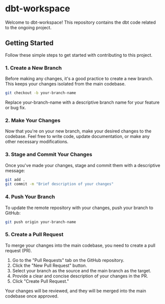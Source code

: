 # dbt-workspace

Welcome to dbt-workspace! This repository contains the dbt code related to the ongoing project.

## Getting Started

Follow these simple steps to get started with contributing to this project.

### 1. Create a New Branch

Before making any changes, it's a good practice to create a new branch. This keeps your changes isolated from the main codebase.

```bash
git checkout -b your-branch-name
```

Replace your-branch-name with a descriptive branch name for your feature or bug fix.

### 2. Make Your Changes
Now that you're on your new branch, make your desired changes to the codebase. Feel free to write code, update documentation, or make any other necessary modifications.

### 3. Stage and Commit Your Changes
Once you've made your changes, stage and commit them with a descriptive message:

```bash
git add .
git commit -m "Brief description of your changes"
```

### 4. Push Your Branch
To update the remote repository with your changes, push your branch to GitHub:

``` bash
git push origin your-branch-name
```

### 5. Create a Pull Request
To merge your changes into the main codebase, you need to create a pull request (PR).

  1. Go to the "Pull Requests" tab on the GitHub repository.
  2. Click the "New Pull Request" button.
  3. Select your branch as the source and the main branch as the target.
  4. Provide a clear and concise description of your changes in the PR.
  5. Click "Create Pull Request."

Your changes will be reviewed, and they will be merged into the main codebase once approved.
